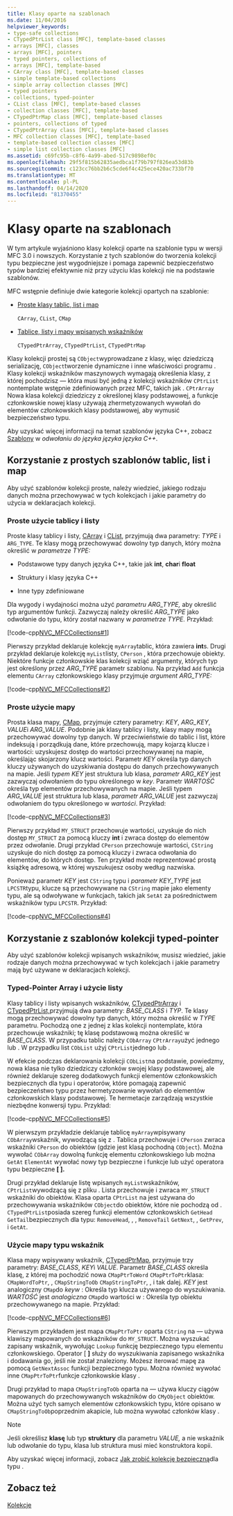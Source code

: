 ```yaml
---
title: Klasy oparte na szablonach
ms.date: 11/04/2016
helpviewer_keywords:
- type-safe collections
- CTypedPtrList class [MFC], template-based classes
- arrays [MFC], classes
- arrays [MFC], pointers
- typed pointers, collections of
- arrays [MFC], template-based
- CArray class [MFC], template-based classes
- simple template-based collections
- simple array collection classes [MFC]
- typed pointers
- collections, typed-pointer
- CList class [MFC], template-based classes
- collection classes [MFC], template-based
- CTypedPtrMap class [MFC], template-based classes
- pointers, collections of typed
- CTypedPtrArray class [MFC], template-based classes
- MFC collection classes [MFC], template-based
- template-based collection classes [MFC]
- simple list collection classes [MFC]
ms.assetid: c69fc95b-c8f6-4a99-abed-517c9898ef0c
ms.openlocfilehash: 29f5f815b62835aedbca1f79b797f826ea53d83b
ms.sourcegitcommit: c123cc76bb2b6c5cde6f4c425ece420ac733bf70
ms.translationtype: MT
ms.contentlocale: pl-PL
ms.lasthandoff: 04/14/2020
ms.locfileid: "81370455"
---
```

# <a name="template-based-classes"></a>Klasy oparte na szablonach

W tym artykule wyjaśniono klasy kolekcji oparte na szablonie typu w wersji MFC 3.0 i nowszych. Korzystanie z tych szablonów do tworzenia kolekcji typu bezpieczne jest wygodniejsze i pomaga zapewnić bezpieczeństwo typów bardziej efektywnie niż przy użyciu klas kolekcji nie na podstawie szablonów.

MFC wstępnie definiuje dwie kategorie kolekcji opartych na szablonie:

- [Proste klasy tablic, list i map](#_core_using_simple_array.2c_.list.2c_.and_map_templates)

   `CArray`, `CList`, `CMap`

- [Tablice, listy i mapy wpisanych wskaźników](#_core_using_typed.2d.pointer_collection_templates)

   `CTypedPtrArray`, `CTypedPtrList`, `CTypedPtrMap`

Klasy kolekcji prostej są `CObject`wyprowadzane z klasy, więc dziedziczą serializację, `CObject`tworzenie dynamiczne i inne właściwości programu . Klasy kolekcji wskaźników maszynowych wymagają określenia klasy, z której pochodzisz — która musi być jedną z kolekcji wskaźników `CPtrList` nontemplate wstępnie zdefiniowanych przez MFC, takich jak . `CPtrArray` Nowa klasa kolekcji dziedziczy z określonej klasy podstawowej, a funkcje członkowskie nowej klasy używają zhermetyzowanych wywołań do elementów członkowskich klasy podstawowej, aby wymusić bezpieczeństwo typu.

Aby uzyskać więcej informacji na temat szablonów języka C++, zobacz [Szablony](../cpp/templates-cpp.md) w *odwołaniu do języka języka języka C++*.

## <a name="using-simple-array-list-and-map-templates"></a><a name="_core_using_simple_array.2c_.list.2c_.and_map_templates"></a>Korzystanie z prostych szablonów tablic, list i map

Aby użyć szablonów kolekcji proste, należy wiedzieć, jakiego rodzaju danych można przechowywać w tych kolekcjach i jakie parametry do użycia w deklaracjach kolekcji.

### <a name="simple-array-and-list-usage"></a><a name="_core_simple_array_and_list_usage"></a>Proste użycie tablicy i listy

Proste klasy tablicy i listy, [CArray](../mfc/reference/carray-class.md) i [CList](../mfc/reference/clist-class.md), przyjmują dwa parametry: *TYPE* i `ARG_TYPE`. Te klasy mogą przechowywać dowolny typ danych, który można określić w *parametrze TYPE:*

- Podstawowe typy danych języka C++, takie jak **int**, **char**i **float**

- Struktury i klasy języka C++

- Inne typy zdefiniowane

Dla wygody i wydajności można użyć *parametru ARG_TYPE,* aby określić typ argumentów funkcji. Zazwyczaj należy określić *ARG_TYPE* jako odwołanie do typu, który został nazwany w *parametrze TYPE.* Przykład:

[!code-cpp[NVC_MFCCollections#1](../mfc/codesnippet/cpp/template-based-classes_1.cpp)]

Pierwszy przykład deklaruje kolekcję `myArray`tablic, która zawiera **int**s. Drugi przykład deklaruje kolekcję `myList`listy, `CPerson` , która przechowuje obiekty. Niektóre funkcje członkowskie klas kolekcji wziąć argumenty, których typ jest określony przez *ARG_TYPE* parametr szablonu. Na przykład `Add` funkcja elementu `CArray` członkowskiego klasy przyjmuje *argument ARG_TYPE:*

[!code-cpp[NVC_MFCCollections#2](../mfc/codesnippet/cpp/template-based-classes_2.cpp)]

### <a name="simple-map-usage"></a><a name="_core_simple_map_usage"></a>Proste użycie mapy

Prosta klasa mapy, [CMap](../mfc/reference/cmap-class.md), przyjmuje cztery parametry: *KEY*, *ARG_KEY*, *VALUE*i *ARG_VALUE*. Podobnie jak klasy tablicy i listy, klasy mapy mogą przechowywać dowolny typ danych. W przeciwieństwie do tablic i list, które indeksują i porządkują dane, które przechowują, mapy kojarzą klucze i wartości: uzyskujesz dostęp do wartości przechowywanej na mapie, określając skojarzony klucz wartości. Parametr *KEY* określa typ danych kluczy używanych do uzyskiwania dostępu do danych przechowywanych na mapie. Jeśli *typem KEY* jest struktura lub klasa, *parametr ARG_KEY* jest zazwyczaj odwołaniem do typu określonego w *key*. Parametr *WARTOŚĆ* określa typ elementów przechowywanych na mapie. Jeśli typem *ARG_VALUE* jest struktura lub klasa, *parametr ARG_VALUE* jest zazwyczaj odwołaniem do typu określonego w *wartości*. Przykład:

[!code-cpp[NVC_MFCCollections#3](../mfc/codesnippet/cpp/template-based-classes_3.cpp)]

Pierwszy przykład `MY_STRUCT` przechowuje wartości, uzyskuje do nich dostęp `MY_STRUCT` za pomocą kluczy **int** i zwraca dostęp do elementów przez odwołanie. Drugi przykład `CPerson` przechowuje wartości, `CString` uzyskuje do nich dostęp za pomocą kluczy i zwraca odwołania do elementów, do których dostęp. Ten przykład może reprezentować prostą książkę adresową, w której wyszukujesz osoby według nazwiska.

Ponieważ parametr *KEY* jest `CString` typu i *parametr KEY_TYPE* jest `LPCSTR`typu, klucze są przechowywane na `CString` mapie jako elementy typu, ale są odwoływane w funkcjach, takich jak `SetAt` za pośrednictwem wskaźników typu `LPCSTR`. Przykład:

[!code-cpp[NVC_MFCCollections#4](../mfc/codesnippet/cpp/template-based-classes_4.cpp)]

## <a name="using-typed-pointer-collection-templates"></a><a name="_core_using_typed.2d.pointer_collection_templates"></a>Korzystanie z szablonów kolekcji typed-pointer

Aby użyć szablonów kolekcji wpisanych wskaźników, musisz wiedzieć, jakie rodzaje danych można przechowywać w tych kolekcjach i jakie parametry mają być używane w deklaracjach kolekcji.

### <a name="typed-pointer-array-and-list-usage"></a><a name="_core_typed.2d.pointer_array_and_list_usage"></a>Typed-Pointer Array i użycie listy

Klasy tablicy i listy wpisanych wskaźników, [CTypedPtrArray](../mfc/reference/ctypedptrarray-class.md) i [CTypedPtrList,](../mfc/reference/ctypedptrlist-class.md)przyjmują dwa parametry: *BASE_CLASS* i *TYP*. Te klasy mogą przechowywać dowolny typ danych, który można określić w *TYPE* parametru. Pochodzą one z jednej z klas kolekcji nontemplate, która przechowuje wskaźniki; tę klasę podstawową można określić w *BASE_CLASS*. W przypadku tablic należy `CObArray` `CPtrArray`użyć jednego lub . W przypadku list `CObList` użyj `CPtrList`jednego lub .

W efekcie podczas deklarowania kolekcji `CObList`na podstawie, powiedzmy, nowa klasa nie tylko dziedziczy członków swojej klasy podstawowej, ale również deklaruje szereg dodatkowych funkcji elementów członkowskich bezpiecznych dla typu i operatorów, które pomagają zapewnić bezpieczeństwo typu przez hermetyzowanie wywołań do elementów członkowskich klasy podstawowej. Te hermetacje zarządzają wszystkie niezbędne konwersji typu. Przykład:

[!code-cpp[NVC_MFCCollections#5](../mfc/codesnippet/cpp/template-based-classes_5.cpp)]

W pierwszym przykładzie deklaruje tablicę `myArray`wpisywany `CObArray`wskaźnik, wywodzącą się z . Tablica przechowuje i `CPerson` zwraca wskaźniki `CPerson` do obiektów (gdzie jest klasą pochodną `CObject`). Można wywołać `CObArray` dowolną funkcję elementu członkowskiego lub można `GetAt` `ElementAt` wywołać nowy typ bezpieczne i funkcje lub użyć operatora typu bezpieczne **[ ].**

Drugi przykład deklaruje listę wpisanych `myList`wskaźników, `CPtrList`wywodzącą się z pliku . Lista przechowuje i zwraca `MY_STRUCT` wskaźniki do obiektów. Klasa oparta `CPtrList` na jest używana do przechowywania wskaźników `CObject`do obiektów, które nie pochodzą od . `CTypedPtrList`posiada szereg funkcji elementów członkowskich `GetHead` `GetTail`bezpiecznych dla typu: `RemoveHead`, , , `RemoveTail` `GetNext`, , `GetPrev`, i `GetAt`.

### <a name="typed-pointer-map-usage"></a><a name="_core_typed.2d.pointer_map_usage"></a>Użycie mapy typu wskaźnik

Klasa mapy wpisywany wskaźnik, [CTypedPtrMap](../mfc/reference/ctypedptrmap-class.md), przyjmuje trzy parametry: *BASE_CLASS*, *KEY*i *VALUE*. Parametr *BASE_CLASS* określa klasę, z której ma pochodzić nowa `CMapPtrToWord` `CMapPtrToPtr`klasa: `CMapWordToPtr`, , `CMapStringToOb` `CMapStringToPtr`, , i tak dalej. *KEY* jest analogiczny `CMap`do *keyw* : Określa typ klucza używanego do wyszukiwania. *WARTOŚĆ* jest *analogiczna* `CMap`do wartości w : Określa typ obiektu przechowywanego na mapie. Przykład:

[!code-cpp[NVC_MFCCollections#6](../mfc/codesnippet/cpp/template-based-classes_6.cpp)]

Pierwszym przykładem jest mapa `CMapPtrToPtr` oparta `CString` na — używa klawiszy mapowanych do wskaźników do `MY_STRUCT`. Można wyszukać zapisany wskaźnik, wywołując `Lookup` funkcję bezpiecznego typu elementu członkowskiego. Operator [ **]** służy do wyszukiwania zapisanego wskaźnika i dodawania go, jeśli nie został znaleziony. Możesz iterować mapę za pomocą `GetNextAssoc` funkcji bezpiecznego typu. Można również wywołać inne `CMapPtrToPtr`funkcje członkowskie klasy .

Drugi przykład to mapa `CMapStringToOb` oparta na — używa kluczy ciągów mapowanych do przechowywanych wskaźników do `CMyObject` obiektów. Można użyć tych samych elementów członkowskich typu, które opisano w `CMapStringToOb`poprzednim akapicie, lub można wywołać członków klasy .

> [!NOTE]
> Jeśli określisz **klasę** lub typ **struktury** dla parametru *VALUE,* a nie wskaźnik lub odwołanie do typu, klasa lub struktura musi mieć konstruktora kopii.

Aby uzyskać więcej informacji, zobacz [Jak zrobić kolekcję bezpieczną](../mfc/how-to-make-a-type-safe-collection.md)dla typu .

## <a name="see-also"></a>Zobacz też

[Kolekcje](../mfc/collections.md)

